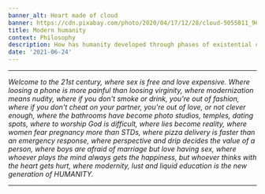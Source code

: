 ```yaml
---
banner_alt: Heart made of cloud
banner: https://cdn.pixabay.com/photo/2020/04/17/12/28/cloud-5055011_960_720.jpg
title: Modern humanity
context: Philosophy
description: How has humanity developed through phases of existential crisis?
date: '2021-06-24'
---
```


---

_Welcome to the 21st century, where sex is free and love expensive. Where loosing a phone is more painful than loosing virginity, where modernization means nudity, where if you don't smoke or drink, you're out of fashion, where if you don't cheat on your partner, you're out of love, or not clever enough, where the bathrooms have become photo studios, temples, dating spots, where to worship God is difficult, where lies become reality, where women fear pregnancy more than STDs, where pizza delivery is faster than an emergency response, where perspective and drip decides the value of a person, where boys are afraid of marriage but love having sex, where whoever plays the mind always gets the happiness, but whoever thinks with the heart gets hurt, where modernity, lust and liquid education is the new generation of HUMANITY._

---
